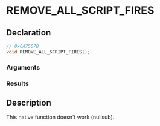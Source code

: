 # REMOVE_ALL_SCRIPT_FIRES

## Declaration
```cpp
// 0xCA7507B
void REMOVE_ALL_SCRIPT_FIRES();
```

### Arguments

### Results

## Description
This native function doesn't work (nullsub).